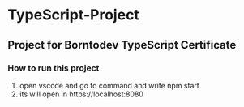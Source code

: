 # TypeScript-Project
## Project for Borntodev TypeScript Certificate

### How to run this project
1. open vscode and go to command and write npm start
2. its will open in https://localhost:8080


